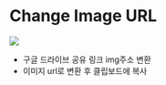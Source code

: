 # Change Image URL

<img src="https://drive.google.com/uc?id=162pp2ayXe6TJ3me2d0WNp-2NAMYCgPxS">

- 구글 드라이브 공유 링크 img주소 변환
- 이미지 url로 변환 후 클립보드에 복사
